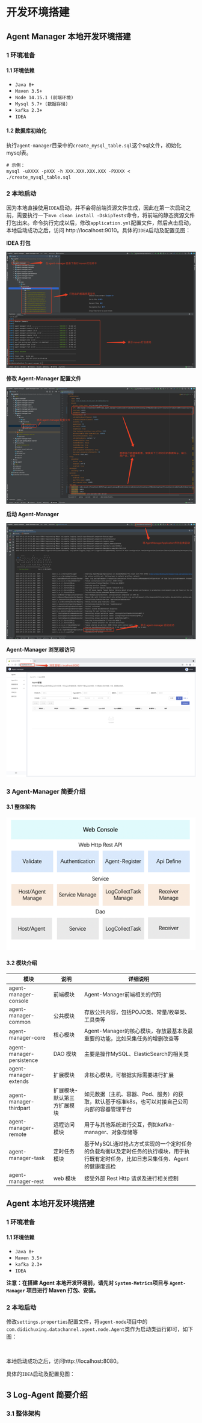 # 开发环境搭建

## Agent Manager 本地开发环境搭建

### 1 环境准备

#### 1.1 环境依赖

- `Java 8+`
- `Maven 3.5+`
- `Node 14.15.1 (前端环境)`
- `Mysql 5.7+ (数据存储)`
- `kafka 2.3+`
- `IDEA`

#### 1.2 数据库初始化

​	执行`agent-manager`目录中的`create_mysql_table.sql`这个sql文件，初始化mysql表。

```
# 示例：
mysql -uXXXX -pXXX -h XXX.XXX.XXX.XXX -PXXXX < ./create_mysql_table.sql
```

### 2 本地启动

​	因为本地直接使用`IDEA`启动，并不会将前端资源文件生成，因此在第一次启动之前，需要执行一下`mvn clean install -DskipTests`命令，将前端的静态资源文件打包出来。命令执行完成以后，修改`application.yml`配置文件，然后点击启动，本地启动成功之后，访问 http://localhost:9010。具体的`IDEA`启动及配置见图：

**IDEA 打包**

![IDEA打包](assets/agent-manager%20maven%20打包.png)

**修改 Agent-Manager 配置文件**

![agent-manager配置文件修改](assets/agent-manager%20配置.png)

**启动 Agent-Manager**

![agent-manager 启动](assets/agent-manager%20启动.png)

**Agent-Manager 浏览器访问**

![agent-manager 浏览器访问](assets/agent-manager%20浏览器访问.png)

### 3 Agent-Manager 简要介绍

#### 3.1 整体架构

![agent-manager整体架构](assets/agent-manager%20整体架构.png)

#### 3.2 模块介绍

| 模块                      | 说明                        | 详细说明                                                     |
| ------------------------- | --------------------------- | ------------------------------------------------------------ |
| agent-manager-console     | 前端模块                    | Agent-Manager前端相关的代码                                  |
| agent-manager-common      | 公共模块                    | 存放公共内容，包括POJO类、常量/枚举类、工具类等              |
| agent-manager-core        | 核心模块                    | Agent-Manager的核心模块，存放最基本及最重要的功能，比如采集任务的增删改查等 |
| agent-manager-persistence | DAO 模块                    | 主要是操作MySQL、ElasticSearch的相关类                       |
| agent-manager-extends     | 扩展模块                    | 非核心模块，可根据实际需要进行扩展                           |
| agent-manager-thirdpart   | 扩展模块-默认第三方扩展模块 | 如元数据（主机、容器、Pod、服务）的获取，默认基于标准k8s，也可以对接自己公司内部的容器管理平台 |
| agent-manager-remote      | 远程访问模块                | 用于与其他系统进行交互，例如kafka-manager、对象存储等        |
| agent-manager-task        | 定时任务模块                | 基于MySQL通过抢占方式实现的一个定时任务的负载均衡以及定时任务的执行模块，用于执行既有定时任务，比如日志采集任务、Agent的健康度巡检 |
| agent-manager-rest        | web 模块                    | 接受外部 Rest Http 请求及进行相关控制                        |

## Agent 本地开发环境搭建

### 1 环境准备

#### 1.1 环境依赖

- `Java 8+`
- `Maven 3.5+`
- `kafka 2.3+`
- `IDEA`

**注意：在搭建 Agent 本地开发环境前，请先对 `System-Metrics`项目与 `Agent-Manager` 项目进行 Maven 打包、安装。**

### 2 本地启动

​	修改`settings.properties`配置文件，将`agent-node`项目中的`com.didichuxing.datachannel.agent.node.Agent`类作为启动类运行即可，如下图：

​	

本地启动成功之后，访问http://localhost:8080。

具体的`IDEA`启动及配置见图：

## 3 Log-Agent 简要介绍

### 3.1 整体架构

